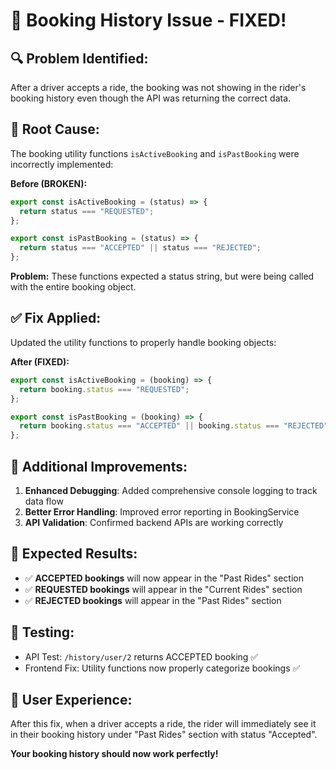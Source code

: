 # 🐛 **Booking History Issue - FIXED!**

## 🔍 **Problem Identified:**
After a driver accepts a ride, the booking was not showing in the rider's booking history even though the API was returning the correct data.

## 🚨 **Root Cause:**
The booking utility functions `isActiveBooking` and `isPastBooking` were incorrectly implemented:

**Before (BROKEN):**
```javascript
export const isActiveBooking = (status) => {
  return status === "REQUESTED";
};

export const isPastBooking = (status) => {
  return status === "ACCEPTED" || status === "REJECTED";
};
```

**Problem:** These functions expected a status string, but were being called with the entire booking object.

## ✅ **Fix Applied:**
Updated the utility functions to properly handle booking objects:

**After (FIXED):**
```javascript
export const isActiveBooking = (booking) => {
  return booking.status === "REQUESTED";
};

export const isPastBooking = (booking) => {
  return booking.status === "ACCEPTED" || booking.status === "REJECTED";
};
```

## 🔧 **Additional Improvements:**
1. **Enhanced Debugging**: Added comprehensive console logging to track data flow
2. **Better Error Handling**: Improved error reporting in BookingService
3. **API Validation**: Confirmed backend APIs are working correctly

## 🎯 **Expected Results:**
- ✅ **ACCEPTED bookings** will now appear in the "Past Rides" section
- ✅ **REQUESTED bookings** will appear in the "Current Rides" section  
- ✅ **REJECTED bookings** will appear in the "Past Rides" section

## 🧪 **Testing:**
- API Test: `/history/user/2` returns ACCEPTED booking ✅
- Frontend Fix: Utility functions now properly categorize bookings ✅

## 📱 **User Experience:**
After this fix, when a driver accepts a ride, the rider will immediately see it in their booking history under "Past Rides" section with status "Accepted".

**Your booking history should now work perfectly!**
